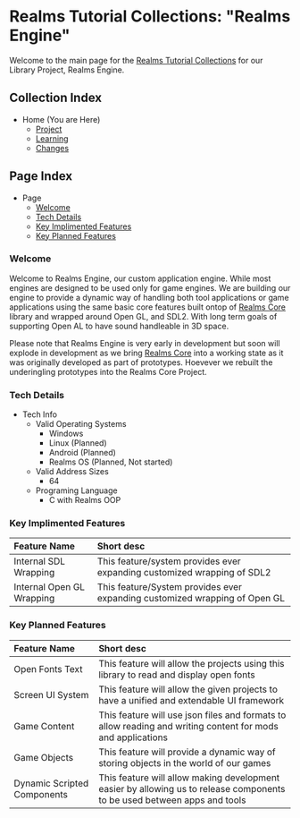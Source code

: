 [Page]:https://github.com/Ancient-Majik-Tech/Social.Wiki.Libs.Engine/tree/main

[Page Learn.Tutorial.Home]:link
[Page Libs.Core]:link

[Page Project Home]:link
[Page Learn Home]:link
[Page Changes Home]:link

[Sec Welcome]:link
[Sec Details]:link
[Sec Feat Added]:link
[Sec Feat Planned]:link

# Realms Tutorial Collections: "Realms Engine"

Welcome to the main page for the [Realms Tutorial Collections][Page Learn.Tutorial.Home] for our Library Project, Realms Engine.

## Collection Index

- Home (You are Here)
	- [Project][Page Project Home]
	- [Learning][Page Learn Home]
	- [Changes][Page Changes Home]

## Page Index

- Page
	- [Welcome][Sec Welcome]
	- [Tech Details][Sec Details]
	- [Key Implimented Features][Sec Feat Added]
	- [Key Planned Features][Sec Feat Planned]

### Welcome

Welcome to Realms Engine, our custom application engine. While most engines are designed to be used only for game engines. We are building our engine to provide a dynamic way of handling both tool applications or game applications using the same basic core features built ontop of [Realms Core][Page Libs.Core] library and wrapped around Open GL, and SDL2. With long term goals of supporting Open AL to have sound handleable in 3D space.

Please note that Realms Engine is very early in development but soon will explode in development as we bring [Realms Core][Page Libs.Core] into a working state as it was originally developed as part of prototypes. Hoevever we rebuilt the underingling prototypes into the Realms Core Project.

### Tech Details

- Tech Info
	- Valid Operating Systems
		- Windows
		- Linux (Planned)
		- Android (Planned)
		- Realms OS (Planned, Not started)
	- Valid Address Sizes
		- 64
	- Programing Language
		- C with Realms OOP

### Key Implimented Features

|Feature Name|Short desc|
|:---|:---|
|Internal SDL Wrapping|This feature/system provides ever expanding customized wrapping of SDL2 |
|Internal Open GL Wrapping|This feature/System provides ever expanding customized wrapping of Open GL|

### Key Planned Features

|Feature Name|Short desc|
|:---|:---|
|Open Fonts Text|This feature will allow the projects using this library to read and display open fonts|
|Screen UI System|This feature will allow the given projects to have a unified and extendable UI framework|
|Game Content|This feature will use json files and formats to allow reading and writing content for mods and applications|
|Game Objects|This feature will provide a dynamic way of storing objects in the world of our games|
|Dynamic Scripted Components|This feature will allow making development easier by allowing us to release components to be used between apps and tools| 